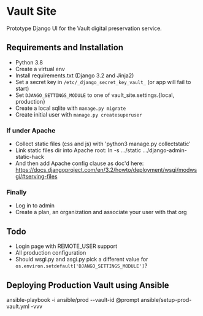 # Vault Site

Prototype Django UI for the Vault digital preservation service.

## Requirements and Installation

- Python 3.8
- Create a virtual env
- Install requirements.txt (Django 3.2 and Jinja2)
- Set a secret key in `/etc/_django_secret_key_vault_` (or app will fail to start)
- Set `DJANGO_SETTINGS_MODULE` to one of vault_site.settings.{local, production} 
- Create a local sqlite with `manage.py migrate`
- Create initial user with `manage.py createsuperuser`
  
### If under Apache
- Collect static files (css and js) with 'python3 manage.py collectstatic'
- Link static files dir into Apache root: ln -s .../static .../django-admin-static-hack
- And then add Apache config clause as doc'd here:
  https://docs.djangoproject.com/en/3.2/howto/deployment/wsgi/modwsgi/#serving-files

### Finally
- Log in to admin
- Create a plan, an organization and associate your user with that org

## Todo

- Login page with REMOTE_USER support
- All production configuration
- Should wsgi.py and asgi.py pick a different value for `os.environ.setdefault['DJANGO_SETTINGS_MODULE']`?

## Deploying Production Vault using Ansible
ansible-playbook -i ansible/prod --vault-id @prompt ansible/setup-prod-vault.yml -vvv